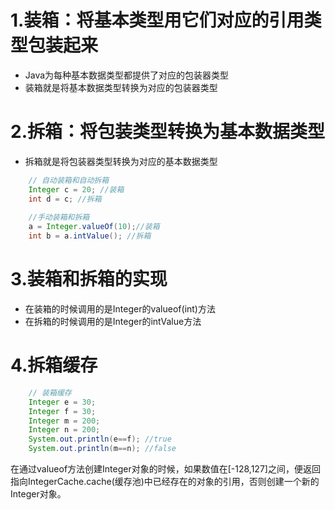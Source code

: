 # 1.装箱：将基本类型用它们对应的引用类型包装起来

- Java为每种基本数据类型都提供了对应的包装器类型
- 装箱就是将基本数据类型转换为对应的包装器类型

# 2.拆箱：将包装类型转换为基本数据类型

- 拆箱就是将包装器类型转换为对应的基本数据类型

```java
    // 自动装箱和自动拆箱
    Integer c = 20; //装箱
    int d = c; //拆箱
    
    //手动装箱和拆箱
    a = Integer.valueOf(10);//装箱
    int b = a.intValue(); //拆箱
```

# 3.装箱和拆箱的实现

- 在装箱的时候调用的是Integer的valueof(int)方法
- 在拆箱的时候调用的是Integer的intValue方法

# 4.拆箱缓存

```java
    // 装箱缓存
    Integer e = 30;
    Integer f = 30;
    Integer m = 200;
    Integer n = 200;
    System.out.println(e==f); //true
    System.out.println(m==n); //false
```

在通过valueof方法创建Integer对象的时候，如果数值在[-128,127]之间，便返回指向IntegerCache.cache(缓存池)中已经存在的对象的引用，否则创建一个新的Integer对象。